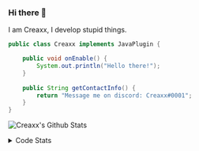 ### Hi there 👋

I am Creaxx, I develop stupid things. 

```java
public class Creaxx implements JavaPlugin {

    public void onEnable() {
        System.out.println("Hello there!");
    }
    
    public String getContactInfo() {
        return "Message me on discord: Creaxx#0001";
    }
}
```

![Creaxx's Github Stats](https://github-readme-stats.vercel.app/api?username=CreaxxOG&show_icons=true&theme=dark&count_private=true)

<details>
  <summary>Code Stats</summary>

<!--START_SECTION:waka-->
![Code Time](http://img.shields.io/badge/Code%20Time-1%2C087%20hrs%2044%20mins-blue)

![Lines of code](https://img.shields.io/badge/From%20Hello%20World%20I%27ve%20Written-169%20lines%20of%20code-blue)

**🐱 My GitHub Data** 

> 🏆 276 Contributions in the Year 2023
 > 
> 📦 66.2 kB Used in GitHub's Storage 
 > 
> 🚫 Not Opted to Hire
 > 
> 📜 4 Public Repositories 
 > 
> 🔑 2 Private Repositories  
 > 
**I'm an Early 🐤** 

```text
🌞 Morning    76 commits     ██░░░░░░░░░░░░░░░░░░░░░░░   8.03% 
🌆 Daytime    468 commits    ████████████░░░░░░░░░░░░░   49.47% 
🌃 Evening    385 commits    ██████████░░░░░░░░░░░░░░░   40.7% 
🌙 Night      17 commits     ░░░░░░░░░░░░░░░░░░░░░░░░░   1.8%

```
📅 **I'm Most Productive on Saturday** 

```text
Monday       84 commits     ██░░░░░░░░░░░░░░░░░░░░░░░   8.88% 
Tuesday      154 commits    ████░░░░░░░░░░░░░░░░░░░░░   16.28% 
Wednesday    98 commits     ██░░░░░░░░░░░░░░░░░░░░░░░   10.36% 
Thursday     119 commits    ███░░░░░░░░░░░░░░░░░░░░░░   12.58% 
Friday       110 commits    ███░░░░░░░░░░░░░░░░░░░░░░   11.63% 
Saturday     258 commits    ██████░░░░░░░░░░░░░░░░░░░   27.27% 
Sunday       123 commits    ███░░░░░░░░░░░░░░░░░░░░░░   13.0%

```


📊 **This Week I Spent My Time On** 

```text
💬 Programming Languages: 
No Activity Tracked This Week

🔥 Editors: 
No Activity Tracked This Week

```

**I Mostly Code in Java** 

```text
Java                     14 repos            ████████████████░░░░░░░░░   66.67% 
Kotlin                   6 repos             ███████░░░░░░░░░░░░░░░░░░   28.57% 
EJS                      1 repo              █░░░░░░░░░░░░░░░░░░░░░░░░   4.76%

```



 Last Updated on 26/01/2023 06:25:38 UTC
<!--END_SECTION:waka-->
</details>

